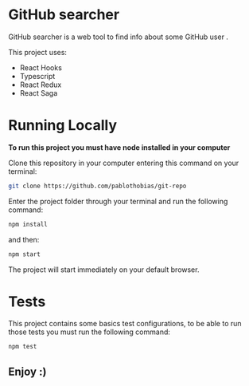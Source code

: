 # GitHub searcher


GitHub searcher is a web tool to find info about some GitHub user .

This project uses:
  - React Hooks
  - Typescript
  - React Redux
  - React Saga

# Running Locally

**To run this project you must have node installed in your computer**

Clone this repository in your computer entering this command on your terminal:
  ```sh
git clone https://github.com/pablothobias/git-repo
```

Enter the project folder through your terminal and run the following command:
  ```sh
npm install
```
and then:
  ```sh
npm start
```
 The project will start immediately on your default browser.
 
 # Tests
 
 This project contains some basics test configurations, to be able to run those tests you must run the following command:
   ```sh
npm test
```

Enjoy :)
----